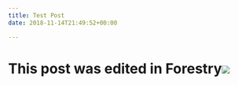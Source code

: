 ```yaml
---
title: Test Post
date: 2018-11-14T21:49:52+00:00

---
```

# This post was edited in Forestry![](/uploads/salty_egg.jpg)